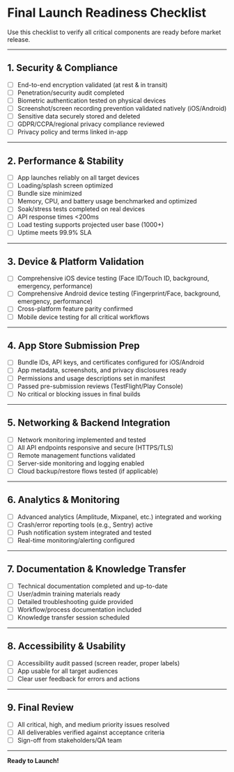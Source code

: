 # Final Launch Readiness Checklist

Use this checklist to verify all critical components are ready before market release.

---

## 1. Security & Compliance

- [ ] End-to-end encryption validated (at rest & in transit)
- [ ] Penetration/security audit completed
- [ ] Biometric authentication tested on physical devices
- [ ] Screenshot/screen recording prevention validated natively (iOS/Android)
- [ ] Sensitive data securely stored and deleted
- [ ] GDPR/CCPA/regional privacy compliance reviewed
- [ ] Privacy policy and terms linked in-app

---

## 2. Performance & Stability

- [ ] App launches reliably on all target devices
- [ ] Loading/splash screen optimized
- [ ] Bundle size minimized
- [ ] Memory, CPU, and battery usage benchmarked and optimized
- [ ] Soak/stress tests completed on real devices
- [ ] API response times <200ms
- [ ] Load testing supports projected user base (1000+)
- [ ] Uptime meets 99.9% SLA

---

## 3. Device & Platform Validation

- [ ] Comprehensive iOS device testing (Face ID/Touch ID, background, emergency, performance)
- [ ] Comprehensive Android device testing (Fingerprint/Face, background, emergency, performance)
- [ ] Cross-platform feature parity confirmed
- [ ] Mobile device testing for all critical workflows

---

## 4. App Store Submission Prep

- [ ] Bundle IDs, API keys, and certificates configured for iOS/Android
- [ ] App metadata, screenshots, and privacy disclosures ready
- [ ] Permissions and usage descriptions set in manifest
- [ ] Passed pre-submission reviews (TestFlight/Play Console)
- [ ] No critical or blocking issues in final builds

---

## 5. Networking & Backend Integration

- [ ] Network monitoring implemented and tested
- [ ] All API endpoints responsive and secure (HTTPS/TLS)
- [ ] Remote management functions validated
- [ ] Server-side monitoring and logging enabled
- [ ] Cloud backup/restore flows tested (if applicable)

---

## 6. Analytics & Monitoring

- [ ] Advanced analytics (Amplitude, Mixpanel, etc.) integrated and working
- [ ] Crash/error reporting tools (e.g., Sentry) active
- [ ] Push notification system integrated and tested
- [ ] Real-time monitoring/alerting configured

---

## 7. Documentation & Knowledge Transfer

- [ ] Technical documentation completed and up-to-date
- [ ] User/admin training materials ready
- [ ] Detailed troubleshooting guide provided
- [ ] Workflow/process documentation included
- [ ] Knowledge transfer session scheduled

---

## 8. Accessibility & Usability

- [ ] Accessibility audit passed (screen reader, proper labels)
- [ ] App usable for all target audiences
- [ ] Clear user feedback for errors and actions

---

## 9. Final Review

- [ ] All critical, high, and medium priority issues resolved
- [ ] All deliverables verified against acceptance criteria
- [ ] Sign-off from stakeholders/QA team

---

**Ready to Launch!**
